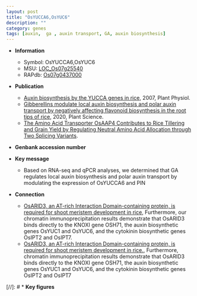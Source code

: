 ```yaml
---
layout: post
title: "OsYUCCA6,OsYUC6"
description: ""
category: genes
tags: [auxin,  ga , auxin transport, GA, auxin biosynthesis]
---
```


* **Information**  
    + Symbol: OsYUCCA6,OsYUC6  
    + MSU: [LOC_Os07g25540](http://rice.plantbiology.msu.edu/cgi-bin/ORF_infopage.cgi?orf=LOC_Os07g25540)  
    + RAPdb: [Os07g0437000](http://rapdb.dna.affrc.go.jp/viewer/gbrowse_details/irgsp1?name=Os07g0437000)  

* **Publication**  
    + [Auxin biosynthesis by the YUCCA genes in rice](http://www.ncbi.nlm.nih.gov/pubmed?term=Auxin+biosynthesis+by+the+YUCCA+genes+in+rice%5BTitle%5D), 2007, Plant Physiol.
    + [Gibberellins modulate local auxin biosynthesis and polar auxin transport by negatively affecting flavonoid biosynthesis in the root tips of rice](http://www.ncbi.nlm.nih.gov/pubmed?term=Gibberellins+modulate+local+auxin+biosynthesis+and+polar+auxin+transport+by+negatively+affecting+flavonoid+biosynthesis+in+the+root+tips+of+rice%5BTitle%5D), 2020, Plant Science.
    + [The Amino Acid Transporter OsAAP4 Contributes to Rice Tillering and Grain Yield by Regulating Neutral Amino Acid Allocation through Two Splicing Variants](N+Y).

* **Genbank accession number**  

* **Key message**  
    + Based on RNA-seq and qPCR analyses, we determined that GA regulates local auxin biosynthesis and polar auxin transport by modulating the expression of OsYUCCA6 and PIN

* **Connection**  
    + [OsARID3, an AT-rich Interaction Domain-containing protein, is required for shoot  meristem development in rice](http://www.ncbi.nlm.nih.gov/pubmed?term=OsARID3,+an+AT-rich+Interaction+Domain-containing+protein,+is+required+for+shoot++meristem+development+in+rice%5BTitle%5D), Furthermore, our chromatin immunoprecipitation results demonstrate that OsARID3 binds directly to the KNOXI gene OSH71, the auxin biosynthetic genes OsYUC1 and OsYUC6, and the cytokinin biosynthetic genes OsIPT2 and OsIPT7.
    + [OsARID3, an AT-rich Interaction Domain-containing protein, is required for shoot meristem development in rice.](http://www.ncbi.nlm.nih.gov/pubmed?term=OsARID3,+an+AT-rich+Interaction+Domain-containing+protein,+is+required+for+shoot+meristem+development+in+rice.%5BTitle%5D), Furthermore, chromatin immunoprecipitation results demonstrate that OsARID3 binds directly to the KNOXI gene OSH71, the auxin biosynthetic genes OsYUC1 and OsYUC6, and the cytokinin biosynthetic genes OsIPT2 and OsIPT7

[//]: # * **Key figures**  



